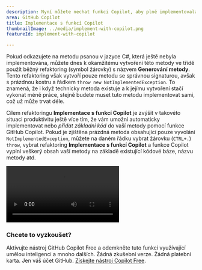 ```yaml
---
description: Nyní můžete nechat funkci Copilot, aby plně implementovala prázdnou metodu v jazyce C#.
area: GitHub Copilot
title: Implementace s funkcí Copilot
thumbnailImage: ../media/implement-with-copilot.png
featureId: implement-with-copilot

---
```



Pokud odkazujete na metodu psanou v jazyce C#, která ještě nebyla implementována, můžete dnes k okamžitému vytvoření této metody ve třídě použít běžný refaktoring (symbol žárovky) s názvem **Generování metody**. Tento refaktoring však vytvoří pouze metodu se správnou signaturou, avšak s prázdnou kostru a řádkem `throw new NotImplementedException`. To znamená, že i když technicky metoda existuje a k jejímu vytvoření stačí vykonat méně práce, stejně budete muset tuto metodu implementovat sami, což už může trvat déle.

Cílem refaktoringu **Implementace s funkcí Copilot** je zvýšit v takovéto situaci produktivitu ještě více tím, že vám umožní automaticky implementovat nebo *přidat základní kód* do vaší metody pomocí funkce GitHub Copilot. Pokud je zjištěna prázdná metoda obsahující pouze vyvolání `NotImplementedException`, můžete na daném řádku vybrat žárovku (`CTRL+.`) `throw`, vybrat refaktoring **Implementace s funkcí Copilot** a funkce Copilot vyplní veškerý obsah vaší metody na základě existující kódové báze, názvu metody atd.

![Implementace s funkcí Copilot](../media/implement-with-copilot.mp4)

### Chcete to vyzkoušet?
Aktivujte nástroj GitHub Copilot Free a odemkněte tuto funkci využívající umělou inteligenci a mnoho dalších.
 Žádná zkušební verze. Žádná platební karta. Jen váš účet GitHub. [Získejte nástroj Copilot Free](https://github.com/settings/copilot).
